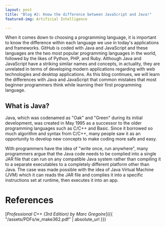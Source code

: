 ```yaml
---
layout: post
title: "Blog #2: Know the difference between JavaScript and Java!"
featured-img: Artificial Intelligence

---
```


When it comes down to choosing a programming language, it is important to know the difference within each language we use in today's applications and frameworks.
GitHub is coded with Java and JavaScript and these languages are the two most popular programming languages in the world, followed by the likes of Python, PHP, and Ruby.
Although Java and JavaScript have a striking similar names and concepts, in actuality, they are unrelated in terms of developing modern applications regarding with web technologies and desktop applications. As this blog continues, we will learn the differences with Java and JavaScript that common mistakes that most beginner programmers think while learning their first programming language.

## What is Java?

Java, which was codenamed as "Oak" and "Green" during its initial development, was created in May 1995 as a successor to the older programming languages such as C/C++ and Basic.
Since it borrowed so much algorithm and syntax from C/C++, many people saw it as an opportunity to develop new concepts to make coding more safe and easy.

With programmers have the idea of "write once, run anywhere", many programmers argue that the Java code needs to be complied into a single JAR file that can run on any
compatible Java system rather than compiling it to a separate executables to a completely different platform other than Java.  The case was made possible with the idea of Java Virtual Machine (JVM) which it can reads the JAR file and complies it into a specific instructions set at runtime, then executes it into an app.


# References

[*Professional C++ (3rd Edition) by Marc Gregoire*]({{ "/assets/PDFs/w_make362.pdf" | absolute_url }})
